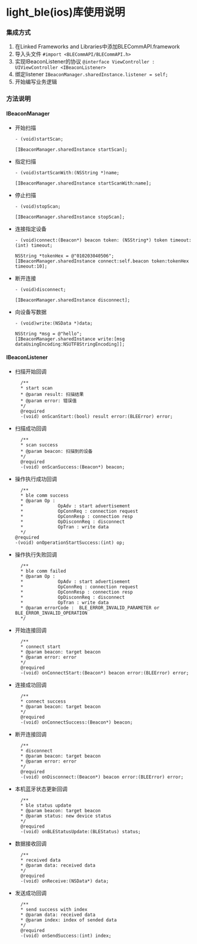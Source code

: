light_ble(ios)库使用说明
====================

### 集成方式
1. 在Linked Frameworks and Libraries中添加BLECommAPI.framework
2. 导入头文件 `#import <BLECommAPI/BLECommAPI.h>`
3. 实现IBeaconListener的协议 `@interface ViewController : UIViewController <IBeaconListener>`
4. 绑定listener `IBeaconManager.sharedInstance.listener = self;`
5. 开始编写业务逻辑

### 方法说明
#### IBeaconManager
* 开始扫描

  `- (void)startScan;`

  ```
  [IBeaconManager.sharedInstance startScan];
  ```

* 指定扫描
  
  `- (void)startScanWith:(NSString *)name;`

  ```
  [IBeaconManager.sharedInstance startScanWith:name];
  ```

* 停止扫描
  
  `- (void)stopScan;`

  ```
  [IBeaconManager.sharedInstance stopScan];
  ```

* 连接指定设备
  
  `- (void)connect:(Beacon*) beacon token: (NSString*) token timeout: (int) timeout;`

  ```
  NSString *tokenHex = @"010203040506";
  [IBeaconManager.sharedInstance connect:self.beacon token:tokenHex timeout:10];
  ```

* 断开连接
  
  `- (void)disconnect;`

  ```
  [IBeaconManager.sharedInstance disconnect];
  ```

* 向设备写数据
  
  `- (void)write:(NSData *)data;`

  ```
  NSString *msg = @"hello";
  [IBeaconManager.sharedInstance write:[msg dataUsingEncoding:NSUTF8StringEncoding]];
  ```

#### IBeaconListener
* 扫描开始回调
  ```
    /**
    * start scan
    * @param result: 扫描结果
    * @param error: 错误值
    */
    @required
    -(void) onScanStart:(bool) result error:(BLEError) error;
  ```

* 扫描成功回调
  ```
    /**
    * scan success
    * @param beacon: 扫描到的设备
    */
    @required
    -(void) onScanSuccess:(Beacon*) beacon;
  ```

* 操作执行成功回调
  ```
    /**
    * ble comm success
    * @param Op :
    *             OpAdv : start advertisement
    *             OpConnReq : connection request
    *             OpConnResp : connection resp
    *             OpDisconnReq : disconnect
    *             OpTran : write data
    */
  @required
  -(void) onOperationStartSuccess:(int) op;
  ```

* 操作执行失败回调
  ```
    /**
    * ble comm failed
    * @param Op :
    *             OpAdv : start advertisement
    *             OpConnReq : connection request
    *             OpConnResp : connection resp
    *             OpDisconnReq : disconnect
    *             OpTran : write data
    * @param errorCode :  BLE_ERROR_INVALID_PARAMETER or BLE_ERROR_INVALID_OPERATION
    */
  ```

* 开始连接回调
  ```
    /**
    * connect start
    * @param beacon: target beacon
    * @param error: error
    */
    @required
    -(void) onConnectStart:(Beacon*) beacon error:(BLEError) error;
  ```

* 连接成功回调
  ```
    /**
    * connect success
    * @param beacon: target beacon
    */
    @required
    -(void) onConnectSuccess:(Beacon*) beacon;
  ```

* 断开连接回调
  ```
    /**
    * disconnect
    * @param beacon: target beacon
    * @param error: error
    */
    @required
    -(void) onDisconnect:(Beacon*) beacon error:(BLEError) error;
  ```

* 本机蓝牙状态更新回调
  ```
    /**
    * ble status update
    * @param beacon: target beacon
    * @param status: new device status
    */
    @required
    -(void) onBLEStatusUpdate:(BLEStatus) status;
  ```
* 数据接收回调
  ```
    /**
    * received data
    * @param data: received data
    */
    @required
    -(void) onReceive:(NSData*) data;
  ```

* 发送成功回调
  ```
    /**
    * send success with index
    * @param data: received data
    * @param index: index of sended data
    */
    @required
    -(void) onSendSuccess:(int) index;
  ```

